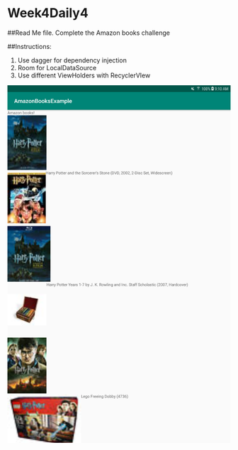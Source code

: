 # Week4Daily4

##Read Me file.
Complete the Amazon books challenge


##Instructions: 
1. Use dagger for dependency injection
2. Room for LocalDataSource
3. Use different ViewHolders with RecyclerVIew

![alt text][Ejercicio1]

[Ejercicio1]:  https://github.com/bCalatayudG/Week6-Daily2/blob/master/Screenshots/screenshot1.png
